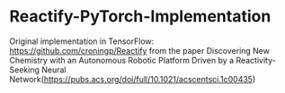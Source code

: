 # Reactify-PyTorch-Implementation
Original implementation in TensorFlow: https://github.com/croningp/Reactify from the paper Discovering New Chemistry with an Autonomous Robotic Platform Driven by a Reactivity-Seeking Neural Network(https://pubs.acs.org/doi/full/10.1021/acscentsci.1c00435)
